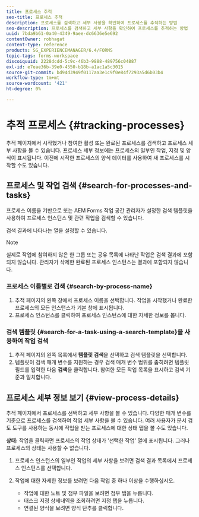 ```yaml
---
title: 프로세스 추적
seo-title: 프로세스 추적
description: 프로세스를 검색하고 세부 사항을 확인하여 프로세스를 추적하는 방법
seo-description: 프로세스를 검색하고 세부 사항을 확인하여 프로세스를 추적하는 방법
uuid: 7bda9b61-0a40-4349-9aee-dc6636e5e692
contentOwner: robhagat
content-type: reference
products: SG_EXPERIENCEMANAGER/6.4/FORMS
topic-tags: forms-workspace
discoiquuid: 2228dcdd-5c9c-46b3-9888-489756c04887
exl-id: e7eae36b-39e0-4550-b18b-a1ac1a5c3015
source-git-commit: bd94d3949f0117aa3e1c9f0e84f7293a5d6b03b4
workflow-type: tm+mt
source-wordcount: '421'
ht-degree: 0%

---
```


# 추적 프로세스 {#tracking-processes}

추적 페이지에서 시작했거나 참여한 활성 또는 완료된 프로세스를 검색하고 프로세스 세부 사항을 볼 수 있습니다. 프로세스 세부 정보에는 프로세스의 일부인 작업, 지정 및 양식이 표시됩니다. 이전에 시작한 프로세스의 양식 데이터를 사용하여 새 프로세스를 시작할 수도 있습니다.

## 프로세스 및 작업 검색 {#search-for-processes-and-tasks}

프로세스 이름을 기반으로 또는 AEM Forms 작업 공간 관리자가 설정한 검색 템플릿을 사용하여 프로세스 인스턴스 및 관련 작업을 검색할 수 있습니다.

검색 결과에 나타나는 열을 설정할 수 있습니다.

>[!NOTE]
>
>실제로 작업에 참여하지 않은 한 그룹 또는 공유 목록에 나타난 작업은 검색 결과에 포함되지 않습니다. 관리자가 삭제한 완료된 프로세스 인스턴스는 결과에 포함되지 않습니다.

### 프로세스 이름별로 검색 {#search-by-process-name}

1. 추적 페이지의 왼쪽 창에서 프로세스 이름을 선택합니다. 작업을 시작했거나 완료한 프로세스의 모든 인스턴스가 기본 창에 표시됩니다.
1. 프로세스 인스턴스를 클릭하여 프로세스 인스턴스에 대한 자세한 정보를 봅니다.

### 검색 템플릿 {#search-for-a-task-using-a-search-template}을 사용하여 작업 검색

1. 추적 페이지의 왼쪽 목록에서 **템플릿 검색**&#x200B;을 선택하고 검색 템플릿을 선택합니다.
1. 템플릿이 검색 매개 변수를 지원하는 경우 검색 매개 변수 범위를 좁히려면 템플릿 필드를 입력한 다음 **검색**&#x200B;을 클릭합니다. 참여한 모든 작업 목록을 표시하고 검색 기준과 일치합니다.

## 프로세스 세부 정보 보기 {#view-process-details}

추적 페이지에서 프로세스를 선택하고 세부 사항을 볼 수 있습니다. 다양한 매개 변수를 기준으로 프로세스를 검색하여 작업 세부 사항을 볼 수 있습니다. 여러 사용자가 문서 검토 도구를 사용하는 동시에 작업을 받는 프로세스에 대한 상태 탭을 볼 수도 있습니다.

**상태:** 작업을 클릭하면 프로세스의 작업 상태가 &#39;선택한 작업&#39; 열에 표시됩니다. 그러나 프로세스의 상태는 사용할 수 없습니다.

1. 프로세스 인스턴스의 일부인 작업의 세부 사항을 보려면 검색 결과 목록에서 프로세스 인스턴스를 선택합니다.
1. 작업에 대한 자세한 정보를 보려면 다음 작업 중 하나 이상을 수행하십시오.

   * 작업에 대한 노트 및 첨부 파일을 보려면 첨부 탭을 누릅니다.
   * 태스크 지정 상세내역을 조회하려면 지정 탭을 누릅니다.
   * 연결된 양식을 보려면 양식 단추를 클릭합니다.
